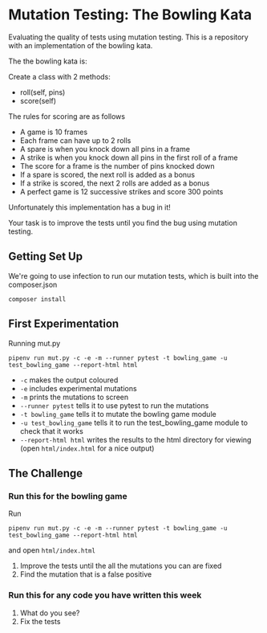 # Mutation Testing: The Bowling Kata

Evaluating the quality of tests using mutation testing. This is a repository with an implementation of the bowling kata. 

The the bowling kata is:

Create a class with 2 methods:
 - roll(self, pins)
 - score(self)

The rules for scoring are as follows
* A game is 10 frames
* Each frame can have up to 2 rolls
* A spare is when you knock down all pins in a frame
* A strike is when you knock down all pins in the first roll of a frame
* The score for a frame is the number of pins knocked down
* If a spare is scored, the next roll is added as a bonus
* If a strike is scored, the next 2 rolls are added as a bonus
* A perfect game is 12 successive strikes and score 300 points

Unfortunately this implementation has a bug in it!

Your task is to improve the tests until you find the bug using mutation testing.

## Getting Set Up

We're going to use infection to run our mutation tests, which is built into the composer.json

```shell
composer install
```

## First Experimentation

Running mut.py

```shell
pipenv run mut.py -c -e -m --runner pytest -t bowling_game -u test_bowling_game --report-html html
```

* `-c` makes the output coloured
* `-e` includes experimental mutations
* `-m` prints the mutations to screen
* `--runner pytest` tells it to use pytest to run the mutations
* `-t bowling_game` tells it to mutate the bowling game module
* `-u test_bowling_game` tells it to run the test_bowling_game module to check that it works
* `--report-html html` writes the results to the html directory for viewing (open `html/index.html` for a nice output)

## The Challenge

### Run this for the bowling game

Run 

```shell
pipenv run mut.py -c -e -m --runner pytest -t bowling_game -u test_bowling_game --report-html html
```

and open `html/index.html`

1. Improve the tests until the all the mutations you can are fixed
2. Find the mutation that is a false positive

### Run this for any code you have written this week

1. What do you see?
2. Fix the tests

